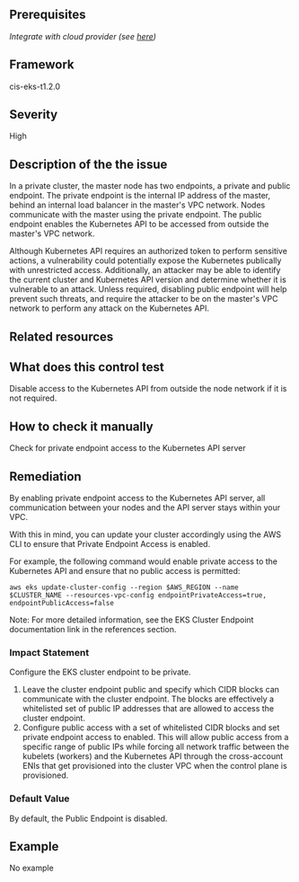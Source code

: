 ## Prerequisites
 *Integrate with cloud provider (see [here](https://hub.armosec.io/docs/kubescape-integration-with-cloud-providers))*
 
## Framework
cis-eks-t1.2.0
 
## Severity
High

## Description of the the issue
In a private cluster, the master node has two endpoints, a private and public endpoint. The private endpoint is the internal IP address of the master, behind an internal load balancer in the master's VPC network. Nodes communicate with the master using the private endpoint. The public endpoint enables the Kubernetes API to be accessed from outside the master's VPC network.

 Although Kubernetes API requires an authorized token to perform sensitive actions, a vulnerability could potentially expose the Kubernetes publically with unrestricted access. Additionally, an attacker may be able to identify the current cluster and Kubernetes API version and determine whether it is vulnerable to an attack. Unless required, disabling public endpoint will help prevent such threats, and require the attacker to be on the master's VPC network to perform any attack on the Kubernetes API.
 
## Related resources

 
## What does this control test
Disable access to the Kubernetes API from outside the node network if it is not required.
 
## How to check it manually
Check for private endpoint access to the Kubernetes API server
## Remediation
By enabling private endpoint access to the Kubernetes API server, all communication between your nodes and the API server stays within your VPC.

 With this in mind, you can update your cluster accordingly using the AWS CLI to ensure that Private Endpoint Access is enabled.

 For example, the following command would enable private access to the Kubernetes API and ensure that no public access is permitted:

 `aws eks update-cluster-config --region $AWS_REGION --name $CLUSTER_NAME --resources-vpc-config endpointPrivateAccess=true, endpointPublicAccess=false`

 Note: For more detailed information, see the EKS Cluster Endpoint documentation link in the references section.
 
### Impact Statement
Configure the EKS cluster endpoint to be private.

 1. Leave the cluster endpoint public and specify which CIDR blocks can communicate with the cluster endpoint. The blocks are effectively a whitelisted set of public IP addresses that are allowed to access the cluster endpoint.
2. Configure public access with a set of whitelisted CIDR blocks and set private endpoint access to enabled. This will allow public access from a specific range of public IPs while forcing all network traffic between the kubelets (workers) and the Kubernetes API through the cross-account ENIs that get provisioned into the cluster VPC when the control plane is provisioned.
### Default Value
By default, the Public Endpoint is disabled.
## Example
No example
